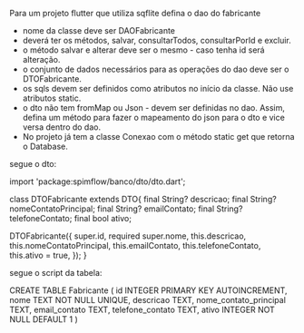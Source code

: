 Para um projeto flutter que utiliza sqflite defina o dao do fabricante
- nome da classe deve ser DAOFabricante
- deverá ter os métodos, salvar, consultarTodos, consultarPorId e excluir.
- o método salvar e alterar deve ser o mesmo - caso tenha id será alteração.
- o conjunto de dados necessários para as operações do dao deve ser o DTOFabricante. 
- os sqls devem ser definidos como atributos no início da classe. Não use atributos static.
- o dto não tem fromMap ou Json - devem ser definidas no dao. Assim, defina um método para fazer o mapeamento do json para o dto e vice versa dentro do dao.
- No projeto já tem a classe Conexao com o método static get que retorna o Database.

segue o dto: 

import 'package:spimflow/banco/dto/dto.dart';

class DTOFabricante extends DTO{
  final String? descricao;
  final String? nomeContatoPrincipal;
  final String? emailContato;
  final String? telefoneContato;
  final bool ativo;

  DTOFabricante({
    super.id,
    required super.nome,
    this.descricao,
    this.nomeContatoPrincipal,
    this.emailContato,
    this.telefoneContato,
    this.ativo = true,
  });
}

segue o script da tabela: 

CREATE TABLE Fabricante (
    id INTEGER PRIMARY KEY AUTOINCREMENT,
    nome TEXT NOT NULL UNIQUE,
    descricao TEXT,
    nome_contato_principal TEXT,
    email_contato TEXT,
    telefone_contato TEXT,
    ativo INTEGER NOT NULL DEFAULT 1
)


